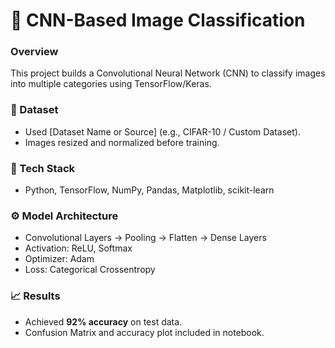 # 🧠 CNN-Based Image Classification

### Overview
This project builds a Convolutional Neural Network (CNN) to classify images into multiple categories using TensorFlow/Keras.

### 📂 Dataset
- Used [Dataset Name or Source] (e.g., CIFAR-10 / Custom Dataset).
- Images resized and normalized before training.

### 🧰 Tech Stack
- Python, TensorFlow, NumPy, Pandas, Matplotlib, scikit-learn

### ⚙️ Model Architecture
- Convolutional Layers → Pooling → Flatten → Dense Layers
- Activation: ReLU, Softmax
- Optimizer: Adam
- Loss: Categorical Crossentropy

### 📈 Results
- Achieved **92% accuracy** on test data.
- Confusion Matrix and accuracy plot included in notebook.

